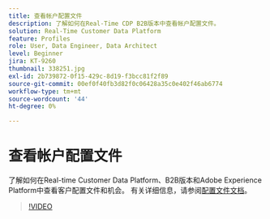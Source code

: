 ```yaml
---
title: 查看帐户配置文件
description: 了解如何在Real-Time CDP B2B版本中查看帐户配置文件。
solution: Real-Time Customer Data Platform
feature: Profiles
role: User, Data Engineer, Data Architect
level: Beginner
jira: KT-9260
thumbnail: 338251.jpg
exl-id: 2b739872-0f15-429c-8d19-f3bcc81f2f89
source-git-commit: 00ef0f40fb3d82f0c06428a35c0e402f46ab6774
workflow-type: tm+mt
source-wordcount: '44'
ht-degree: 0%

---
```


# 查看帐户配置文件

了解如何在Real-time Customer Data Platform、B2B版本和Adobe Experience Platform中查看客户配置文件和机会。 有关详细信息，请参阅[配置文件文档](https://experienceleague.adobe.com/docs/experience-platform/rtcdp/profile/profile-browse.html)。

>[!VIDEO](https://video.tv.adobe.com/v/338251?learn=on)
